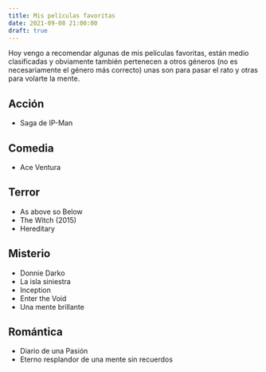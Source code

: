 ```yaml
---
title: Mis películas favoritas
date: 2021-09-08 21:00:00
draft: true
---
```

Hoy vengo a recomendar algunas de mis películas favoritas, están medio clasificadas y obviamente también pertenecen a otros géneros (no es necesariamente el género más correcto) unas son para pasar el rato y otras para volarte la mente.

## Acción
- Saga de IP-Man

## Comedia
- Ace Ventura

## Terror
- As above so Below
- The Witch (2015)
- Hereditary

## Misterio
- Donnie Darko
- La isla siniestra
- Inception
- Enter the Void
- Una mente brillante

## Romántica
- Diario de una Pasión
- Eterno resplandor de una mente sin recuerdos